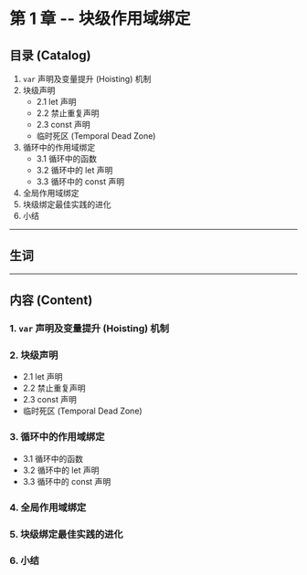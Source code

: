 # 第 1 章 -- 块级作用域绑定

## 目录 (Catalog)
1. `var` 声明及变量提升 (Hoisting) 机制
2. 块级声明
     + 2.1 let 声明
     + 2.2 禁止重复声明
     + 2.3 const 声明
     + 临时死区 (Temporal Dead Zone) 
3. 循环中的作用域绑定
    + 3.1 循环中的函数
    + 3.2 循环中的 let 声明
    + 3.3 循环中的 const 声明
4. 全局作用域绑定
5. 块级绑定最佳实践的进化
6. 小结

---

## 生词 

--- 

## 内容 (Content)
### 1. `var` 声明及变量提升 (Hoisting) 机制

### 2. 块级声明
- 2.1 let 声明
- 2.2 禁止重复声明
- 2.3 const 声明
- 临时死区 (Temporal Dead Zone) 

### 3. 循环中的作用域绑定
- 3.1 循环中的函数
- 3.2 循环中的 let 声明
- 3.3 循环中的 const 声明

### 4. 全局作用域绑定

### 5. 块级绑定最佳实践的进化

### 6. 小结
